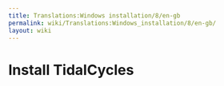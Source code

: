 ```yaml
---
title: Translations:Windows installation/8/en-gb
permalink: wiki/Translations:Windows_installation/8/en-gb/
layout: wiki
---
```


# Install TidalCycles
